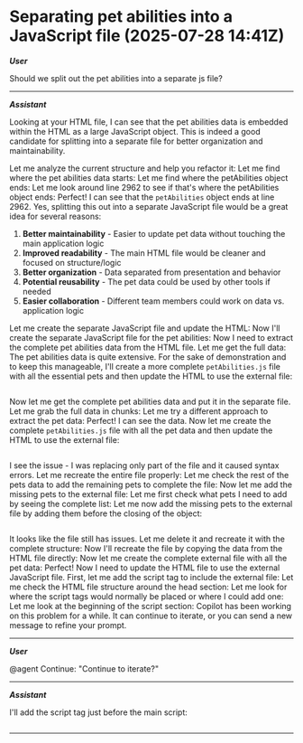 <!-- Generated by SpecStory -->

# Separating pet abilities into a JavaScript file (2025-07-28 14:41Z)

_**User**_

Should we split out the pet abilities into a separate js file?

---

_**Assistant**_

Looking at your HTML file, I can see that the pet abilities data is embedded within the HTML as a large JavaScript object. This is indeed a good candidate for splitting into a separate file for better organization and maintainability.

Let me analyze the current structure and help you refactor it: Let me find where the pet abilities data starts: Let me find where the petAbilities object ends: Let me look around line 2962 to see if that's where the petAbilities object ends: Perfect! I can see that the `petAbilities` object ends at line 2962. Yes, splitting this out into a separate JavaScript file would be a great idea for several reasons:

1. **Better maintainability** - Easier to update pet data without touching the main application logic
2. **Improved readability** - The main HTML file would be cleaner and focused on structure/logic
3. **Better organization** - Data separated from presentation and behavior
4. **Potential reusability** - The pet data could be used by other tools if needed
5. **Easier collaboration** - Different team members could work on data vs. application logic

Let me create the separate JavaScript file and update the HTML: Now I'll create the separate JavaScript file for the pet abilities: Now I need to extract the complete pet abilities data from the HTML file. Let me get the full data: The pet abilities data is quite extensive. For the sake of demonstration and to keep this manageable, I'll create a more complete `petAbilities.js` file with all the essential pets and then update the HTML to use the external file: 
```

```
Now let me get the complete pet abilities data and put it in the separate file. Let me grab the full data in chunks: Let me try a different approach to extract the pet data: Perfect! I can see the data. Now let me create the complete `petAbilities.js` file with all the pet data and then update the HTML to use the external file: 
```

```
I see the issue - I was replacing only part of the file and it caused syntax errors. Let me recreate the entire file properly: Let me check the rest of the pets data to add the remaining pets to complete the file: Now let me add the missing pets to the external file: Let me first check what pets I need to add by seeing the complete list: Let me now add the missing pets to the external file by adding them before the closing of the object: 
```

```
It looks like the file still has issues. Let me delete it and recreate it with the complete structure: Now I'll recreate the file by copying the data from the HTML file directly: Now let me create the complete external file with all the pet data: Perfect! Now I need to update the HTML file to use the external JavaScript file. First, let me add the script tag to include the external file: Let me check the HTML file structure around the head section: Let me look for where the script tags would normally be placed or where I could add one: Let me look at the beginning of the script section: Copilot has been working on this problem for a while. It can continue to iterate, or you can send a new message to refine your prompt.

---

_**User**_

@agent Continue: "Continue to iterate?"

---

_**Assistant**_

I'll add the script tag just before the main script: 
```

```


---

